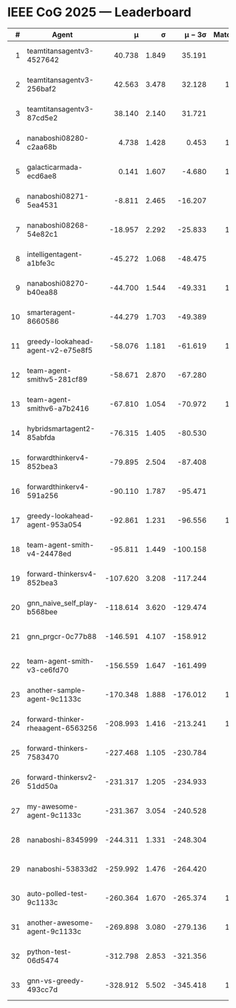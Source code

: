 # IEEE CoG 2025 — Leaderboard

| # | Agent | μ | σ | μ − 3σ | Matches | Updated |
|---:|---|---:|---:|---:|---:|---|
| 1 | teamtitansagentv3-4527642 | 40.738 | 1.849 | 35.191 | 840 | 2025-09-01 03:46 |
| 2 | teamtitansagentv3-256baf2 | 42.563 | 3.478 | 32.128 | 1040 | 2025-09-01 03:46 |
| 3 | teamtitansagentv3-87cd5e2 | 38.140 | 2.140 | 31.721 | 980 | 2025-09-01 03:46 |
| 4 | nanaboshi08280-c2aa68b | 4.738 | 1.428 | 0.453 | 1000 | 2025-09-01 03:46 |
| 5 | galacticarmada-ecd6ae8 | 0.141 | 1.607 | -4.680 | 1060 | 2025-09-01 03:46 |
| 6 | nanaboshi08271-5ea4531 | -8.811 | 2.465 | -16.207 | 940 | 2025-09-01 03:46 |
| 7 | nanaboshi08268-54e82c1 | -18.957 | 2.292 | -25.833 | 1100 | 2025-09-01 03:46 |
| 8 | intelligentagent-a1bfe3c | -45.272 | 1.068 | -48.475 | 831 | 2025-09-01 03:46 |
| 9 | nanaboshi08270-b40ea88 | -44.700 | 1.544 | -49.331 | 1060 | 2025-09-01 03:46 |
| 10 | smarteragent-8660586 | -44.279 | 1.703 | -49.389 | 731 | 2025-09-01 03:46 |
| 11 | greedy-lookahead-agent-v2-e75e8f5 | -58.076 | 1.181 | -61.619 | 1222 | 2025-09-01 03:46 |
| 12 | team-agent-smithv5-281cf89 | -58.671 | 2.870 | -67.280 | 920 | 2025-09-01 03:46 |
| 13 | team-agent-smithv6-a7b2416 | -67.810 | 1.054 | -70.972 | 1160 | 2025-09-01 03:46 |
| 14 | hybridsmartagent2-85abfda | -76.315 | 1.405 | -80.530 | 924 | 2025-09-01 03:46 |
| 15 | forwardthinkerv4-852bea3 | -79.895 | 2.504 | -87.408 | 891 | 2025-09-01 03:46 |
| 16 | forwardthinkerv4-591a256 | -90.110 | 1.787 | -95.471 | 786 | 2025-09-01 03:46 |
| 17 | greedy-lookahead-agent-953a054 | -92.861 | 1.231 | -96.556 | 1022 | 2025-09-01 03:46 |
| 18 | team-agent-smith-v4-24478ed | -95.811 | 1.449 | -100.158 | 880 | 2025-09-01 03:46 |
| 19 | forward-thinkersv4-852bea3 | -107.620 | 3.208 | -117.244 | 677 | 2025-09-01 03:46 |
| 20 | gnn_naive_self_play-b568bee | -118.614 | 3.620 | -129.474 | 380 | 2025-09-01 03:46 |
| 21 | gnn_prgcr-0c77b88 | -146.591 | 4.107 | -158.912 | 960 | 2025-09-01 03:46 |
| 22 | team-agent-smith-v3-ce6fd70 | -156.559 | 1.647 | -161.499 | 860 | 2025-09-01 03:46 |
| 23 | another-sample-agent-9c1133c | -170.348 | 1.888 | -176.012 | 1140 | 2025-09-01 03:46 |
| 24 | forward-thinker-rheaagent-6563256 | -208.993 | 1.416 | -213.241 | 1100 | 2025-09-01 03:46 |
| 25 | forward-thinkers-7583470 | -227.468 | 1.105 | -230.784 | 940 | 2025-09-01 03:46 |
| 26 | forward-thinkersv2-51dd50a | -231.317 | 1.205 | -234.933 | 740 | 2025-09-01 03:46 |
| 27 | my-awesome-agent-9c1133c | -231.367 | 3.054 | -240.528 | 980 | 2025-09-01 03:46 |
| 28 | nanaboshi-8345999 | -244.311 | 1.331 | -248.304 | 860 | 2025-09-01 03:46 |
| 29 | nanaboshi-53833d2 | -259.992 | 1.476 | -264.420 | 940 | 2025-09-01 03:46 |
| 30 | auto-polled-test-9c1133c | -260.364 | 1.670 | -265.374 | 1200 | 2025-09-01 03:46 |
| 31 | another-awesome-agent-9c1133c | -269.898 | 3.080 | -279.136 | 1220 | 2025-09-01 03:46 |
| 32 | python-test-06d5474 | -312.798 | 2.853 | -321.356 | 860 | 2025-09-01 03:46 |
| 33 | gnn-vs-greedy-493cc7d | -328.912 | 5.502 | -345.418 | 1000 | 2025-09-01 03:46 |
